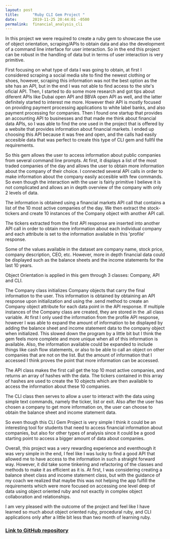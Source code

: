 ```yaml
---
layout: post
title:      "Ruby CLI Gem Project "
date:       2019-11-25 20:44:01 -0500
permalink:  financial_analysis_cli
---
```


In this project we were required to create a ruby gem to showcase the use of object orientation, scraping/APIs to obtain data and also the development of a command line interface for user interaction. So in the end this project can be robust in the handling of data but in terms of user interaction is very primitive. 

First focusing on what type of data I was going to obtain, at first I considered scraping a social media site to find the newest clothing or shoes, however, scraping this information was not the best option as the site has an API, but in the end I was not able to find access to the site's oficial API. Then, I started to do some more research and got tips about diferent APIs like Dubai open API and BBVA open API as well, and the latter definitely started to interest me more. However their API is mostly focused on providing payment processing applications to white label banks, and also payment processing for companies. Then I found one startup that provides an accounting API to businesses and that made me think about financial data APIs, so I was able to find the one used in the project that is offered by a website that provides information about financial markets. I ended up choosing this API because it was free and open, and the calls had easily accesible data that was perfect to create this type of CLI gem and fullfil the requirements. 

So this gem allows the user to access information about public companies from several command line prompts. At first, it displays a list of the most traded companies of the day and allows the user to obtain more information about the company of their choice. I connected several API calls in order to make information about the company easily accesible with few commands. So even though the interaction with the user is fairly primitive I believe it is not complicated and allows an in depth overview of the company with only 2 levels of data.

The information is obtained using a financial markets API call that contains a list of the 10 most active companies of the day. We then extract the stock-tickers and create 10 instances of the Company object with another API call.

The tickers extracted from the first API response are inserted into another API call in order to obtain more information about each individual company and each attribute is set to the information available in this 'profile' response. 

Some of the values available in the dataset are company name, stock price, company description, CEO, etc. However, more in depth financial data could be displayed such as the balance sheets and the income statements for the last 10 years.

Object Orientation is applied in this gem through 3 classes: Company, API and CLI.  

The Company class initializes Company objects that carry the final information to the user. This information is obtained by obtaining an API response upon initialization and using the .send method to create an Company object attribute for each data point in the API response. If multiple instances of the Company class are created, they are stored in the .all class variable. At first I only used the information from the profile API response, however I was able to expand the amount of information to be displayed by adding the balance sheet and income statement data to the company object when initialized. This slowed down the program by a little bit but I think the gem feels more complete and more unique when all of this information is available. Also, the information available could be expanded to include things like cash flow statements, or also to be able to call an object on other companies that are not on the list. But the amount of information that I accessed I think proves the point that more information can be accessed.

The API class makes the first call get the top 10 most active companies, and returns an array of hashes with the data. The tickers contained in this array of hashes are used to create the 10 objects which are then available to access the information about these 10 companies. 

The CLI class then serves to allow a user to interact with the data using simple text commands, namely the ticker, list or exit. Also after the user has chosen a company to get more information on, the user can choose to obtain the balance sheet and income statement data.

So even though this CLI Gem Project is very simple I think it could be an interesting tool for students that need to access financial information about companies, but also for other types of analysis since it could be a good starting point to access a bigger amount of data about companies. 

Overall, this project was a very rewarding experience and eventhough it was very simple in the end, I feel like I was lucky to find a good API that allowed me to have access to the information in such a straight forward way. However, it did take some tinkering and refactoring of the classes and methods to make it as efficient as it is. At first, I was considering creating a balance sheet class and income statement class, but with the guidance of my coach we realized that maybe this was not helping the app fulfill the requirements which were more focused on accessing one level deep of data using object oriented ruby and not exactly in complex object collaboration and relationships.

I am very pleased with the outcome of the project and feel like I have learned so much about object oriented ruby,  procedural ruby, and CLI applications only after a little bit less than two month of learning ruby. 

### [Link to GitHub repository](https://github.com/SantiagoSalazarPavajeau/financial_analysis_cli)





